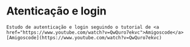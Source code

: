 # Atenticação e login

    Estudo de autenticação e login seguindo o tutorial de <a href="https://www.youtube.com/watch?v=QwQuro7ekvc">Amigoscode</a>
    [Amigoscode](https://www.youtube.com/watch?v=QwQuro7ekvc) 
